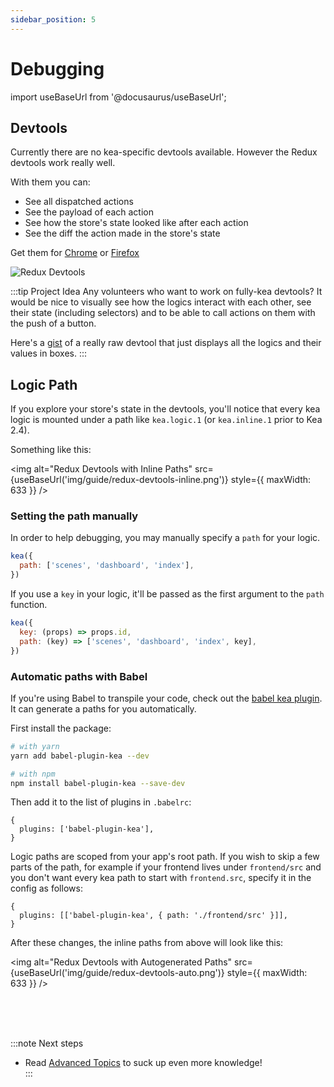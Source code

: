 ```yaml
---
sidebar_position: 5
---
```


# Debugging

import useBaseUrl from '@docusaurus/useBaseUrl';

## Devtools

Currently there are no kea-specific devtools available. However the Redux devtools work really
well.

With them you can:

- See all dispatched actions
- See the payload of each action
- See how the store's state looked like after each action
- See the diff the action made in the store's state

Get them for [Chrome](https://chrome.google.com/webstore/detail/redux-devtools/lmhkpmbekcpmknklioeibfkpmmfibljd?hl=en)
or [Firefox](https://addons.mozilla.org/en-US/firefox/addon/reduxdevtools/)

<p><img alt="Redux Devtools" src={useBaseUrl('img/guide/redux-devtools.png')} style={{ maxWidth: 662 }} /></p>

:::tip Project Idea
Any volunteers who want to work on fully-kea devtools? It would be nice to visually
see how the logics interact with each other, see their state (including selectors) and to
be able to call actions on them with the push of a button.

Here's a [gist](/docs/BROKEN)
of a really raw devtool that just displays all the logics and their values in boxes.
:::

## Logic Path

If you explore your store's state in the devtools, you'll notice that every kea logic is
mounted under a path like `kea.logic.1` (or `kea.inline.1` prior to Kea 2.4).

Something like this:

<img alt="Redux Devtools with Inline Paths" src={useBaseUrl('img/guide/redux-devtools-inline.png')} style={{ maxWidth: 633 }} />

### Setting the path manually

In order to help debugging, you may manually specify a `path` for your logic.

```javascript
kea({
  path: ['scenes', 'dashboard', 'index'],
})
```

If you use a `key` in your logic, it'll be passed as the first argument to the `path` function.

```javascript
kea({
  key: (props) => props.id,
  path: (key) => ['scenes', 'dashboard', 'index', key],
})
```

### Automatic paths with Babel

If you're using Babel to transpile your code, check out the [babel kea plugin](https://github.com/keajs/babel-plugin-kea).
It can generate a paths for you automatically.

First install the package:

```bash
# with yarn
yarn add babel-plugin-kea --dev

# with npm
npm install babel-plugin-kea --save-dev
```

Then add it to the list of plugins in `.babelrc`:

```json5
{
  plugins: ['babel-plugin-kea'],
}
```

Logic paths are scoped from your app's root path. If you wish to skip a few parts of the path,
for example if your frontend lives under `frontend/src` and you don't want every kea path to start
with `frontend.src`, specify it in the config as follows:

```json5
{
  plugins: [['babel-plugin-kea', { path: './frontend/src' }]],
}
```

After these changes, the inline paths from above will look like this:

<img alt="Redux Devtools with Autogenerated Paths" src={useBaseUrl('img/guide/redux-devtools-auto.png')} style={{ maxWidth: 633 }} />

<br />
<br />
<br />

:::note Next steps

- Read [Advanced Topics](/docs/BROKEN) to suck up even more knowledge!  
  :::

